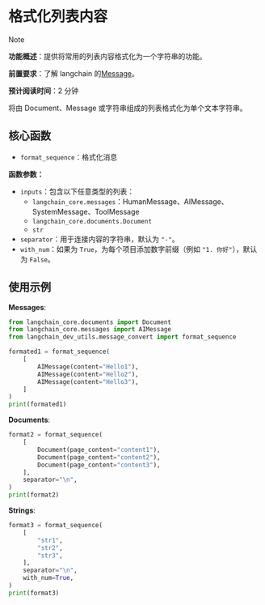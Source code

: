 # 格式化列表内容

> [!NOTE]
>
> **功能概述**：提供将常用的列表内容格式化为一个字符串的功能。
>
> **前置要求**：了解 langchain 的[Message](https://docs.langchain.com/oss/python/langchain/messages)。
>
> **预计阅读时间**：2 分钟

将由 Document、Message 或字符串组成的列表格式化为单个文本字符串。

## 核心函数

- `format_sequence`：格式化消息

**函数参数：**

- `inputs`：包含以下任意类型的列表：
  - `langchain_core.messages`：HumanMessage、AIMessage、SystemMessage、ToolMessage
  - `langchain_core.documents.Document`
  - `str`
- `separator`：用于连接内容的字符串，默认为 `"-"`。
- `with_num`：如果为 `True`，为每个项目添加数字前缀（例如 `"1. 你好"`），默认为 `False`。

## 使用示例

**Messages**:

```python
from langchain_core.documents import Document
from langchain_core.messages import AIMessage
from langchain_dev_utils.message_convert import format_sequence

formated1 = format_sequence(
    [
        AIMessage(content="Hello1"),
        AIMessage(content="Hello2"),
        AIMessage(content="Hello3"),
    ]
)
print(formated1)
```

**Documents**:

```python
format2 = format_sequence(
    [
        Document(page_content="content1"),
        Document(page_content="content2"),
        Document(page_content="content3"),
    ],
    separator="\n",
)
print(format2)
```

**Strings**:

```python
format3 = format_sequence(
    [
        "str1",
        "str2",
        "str3",
    ],
    separator="\n",
    with_num=True,
)
print(format3)
```
